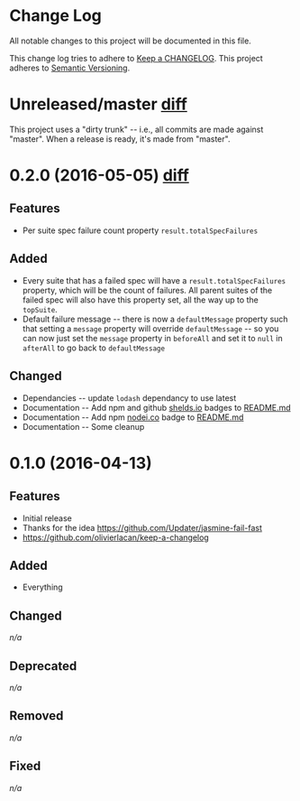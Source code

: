 # Change Log

All notable changes to this project will be documented in this file.

This change log tries to adhere to [Keep a CHANGELOG](https://github.com/olivierlacan/keep-a-changelog).
This project adheres to [Semantic Versioning](http://semver.org/).

# <a name="Unreleased"></a>Unreleased/master [diff][0.2.0...Unreleased]

This project uses a "dirty trunk" -- i.e., all commits are made against "master".
When a release is ready, it's made from "master".

# <a name="0.2.0"></a>0.2.0 (2016-05-05) [diff][0.1.0...0.2.0]

## Features

- Per suite spec failure count property `result.totalSpecFailures`

## Added

- Every suite that has a failed spec will have a `result.totalSpecFailures` property, which will be the count of failures.
All parent suites of the failed spec will also have this property set, all the way up to the `topSuite`.
- Default failure message -- there is now a `defaultMessage` property such that setting a `message` property will override `defaultMessage` --
so you can now just set the `message` property in `beforeAll` and set it to `null` in `afterAll` to go back to `defaultMessage`

## Changed

- Dependancies -- update `lodash` dependancy to use latest
- Documentation -- Add npm and github [shelds.io](http://shields.io/) badges to [README.md](readme.md)
- Documentation -- Add npm [nodei.co](http://nodei.co/) badge to [README.md](readme.md)
- Documentation -- Some cleanup

# <a name="0.1.0"></a>0.1.0 (2016-04-13)

## Features

- Initial release
- Thanks for the idea https://github.com/Updater/jasmine-fail-fast
- https://github.com/olivierlacan/keep-a-changelog

## Added

- Everything

## Changed

_n/a_

## Deprecated

_n/a_

## Removed

_n/a_

## Fixed

_n/a_

[0.2.0...Unreleased]: https://github.com/whatware/jasmine-disable-remaining/compare/0.2.0...master "Compare 0.2.0 to Unreleased"
[0.1.0...0.2.0]: https://github.com/whatware/jasmine-disable-remaining/compare/0.1.0...0.2.0 "Compare 0.1.0 to 0.2.0"
